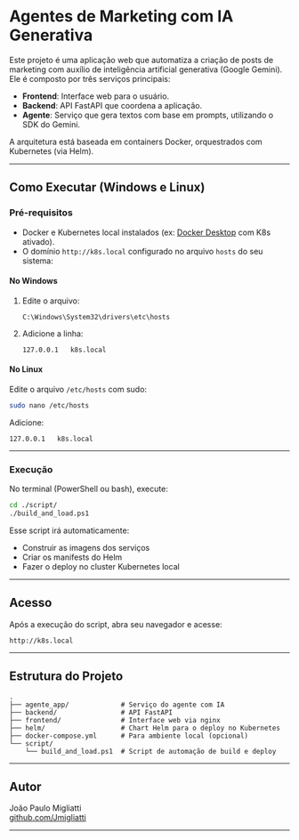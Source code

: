 # Agentes de Marketing com IA Generativa

Este projeto é uma aplicação web que automatiza a criação de posts de marketing com auxílio de inteligência artificial generativa (Google Gemini). Ele é composto por três serviços principais:

- **Frontend**: Interface web para o usuário.
- **Backend**: API FastAPI que coordena a aplicação.
- **Agente**: Serviço que gera textos com base em prompts, utilizando o SDK do Gemini.

A arquitetura está baseada em containers Docker, orquestrados com Kubernetes (via Helm).

---

## Como Executar (Windows e Linux)

### Pré-requisitos

- Docker e Kubernetes local instalados (ex: [Docker Desktop](https://www.docker.com/products/docker-desktop) com K8s ativado).
- O domínio `http://k8s.local` configurado no arquivo `hosts` do seu sistema:

#### No Windows

1. Edite o arquivo:
   ```
   C:\Windows\System32\drivers\etc\hosts
   ```
2. Adicione a linha:
   ```
   127.0.0.1   k8s.local
   ```

#### No Linux

Edite o arquivo `/etc/hosts` com sudo:

```bash
sudo nano /etc/hosts
```

Adicione:

```
127.0.0.1   k8s.local
```

---

### Execução

No terminal (PowerShell ou bash), execute:

```bash
cd ./script/
./build_and_load.ps1
```

Esse script irá automaticamente:

- Construir as imagens dos serviços
- Criar os manifests do Helm
- Fazer o deploy no cluster Kubernetes local

---

## Acesso

Após a execução do script, abra seu navegador e acesse:

```
http://k8s.local
```

---

## Estrutura do Projeto

```
.
├── agente_app/             # Serviço do agente com IA
├── backend/                # API FastAPI
├── frontend/               # Interface web via nginx
├── helm/                   # Chart Helm para o deploy no Kubernetes
├── docker-compose.yml      # Para ambiente local (opcional)
└── script/
    └── build_and_load.ps1  # Script de automação de build e deploy
```

---

## Autor

João Paulo Migliatti  
[github.com/Jmigliatti](https://github.com/Jmigliatti)

---